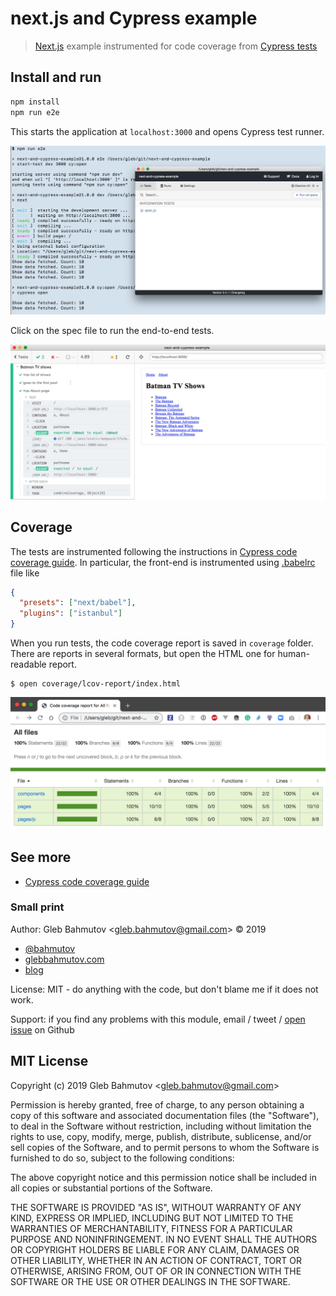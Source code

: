 # next.js and Cypress example
> [Next.js](https://nextjs.org/) example instrumented for code coverage from [Cypress tests](https://www.cypress.io/)

## Install and run

```sh
npm install
npm run e2e
```

This starts the application at `localhost:3000` and opens Cypress test runner.

![npm run e2e](images/e2e.png)

Click on the spec file to run the end-to-end tests.

![all tests](images/tests.png)

## Coverage

The tests are instrumented following the instructions in [Cypress code coverage guide](https://on.cypress.io/code-coverage). In particular, the front-end is instrumented using [.babelrc](.babelrc) file like

```json
{
  "presets": ["next/babel"],
  "plugins": ["istanbul"]
}
```

When you run tests, the code coverage report is saved in `coverage` folder. There are reports in several formats, but open the HTML one for human-readable report.

```shell
$ open coverage/lcov-report/index.html
```

![Code coverage report](images/report.png)


## See more

- [Cypress code coverage guide](https://on.cypress.io/code-coverage)

### Small print

Author: Gleb Bahmutov &lt;gleb.bahmutov@gmail.com&gt; &copy; 2019

* [@bahmutov](https://twitter.com/bahmutov)
* [glebbahmutov.com](https://glebbahmutov.com)
* [blog](https://glebbahmutov.com/blog)

License: MIT - do anything with the code, but don't blame me if it does not work.

Support: if you find any problems with this module, email / tweet /
[open issue](https://github.com/bahmutov/next-and-cypress-example/issues) on Github

## MIT License

Copyright (c) 2019 Gleb Bahmutov &lt;gleb.bahmutov@gmail.com&gt;

Permission is hereby granted, free of charge, to any person
obtaining a copy of this software and associated documentation
files (the "Software"), to deal in the Software without
restriction, including without limitation the rights to use,
copy, modify, merge, publish, distribute, sublicense, and/or sell
copies of the Software, and to permit persons to whom the
Software is furnished to do so, subject to the following
conditions:

The above copyright notice and this permission notice shall be
included in all copies or substantial portions of the Software.

THE SOFTWARE IS PROVIDED "AS IS", WITHOUT WARRANTY OF ANY KIND,
EXPRESS OR IMPLIED, INCLUDING BUT NOT LIMITED TO THE WARRANTIES
OF MERCHANTABILITY, FITNESS FOR A PARTICULAR PURPOSE AND
NONINFRINGEMENT. IN NO EVENT SHALL THE AUTHORS OR COPYRIGHT
HOLDERS BE LIABLE FOR ANY CLAIM, DAMAGES OR OTHER LIABILITY,
WHETHER IN AN ACTION OF CONTRACT, TORT OR OTHERWISE, ARISING
FROM, OUT OF OR IN CONNECTION WITH THE SOFTWARE OR THE USE OR
OTHER DEALINGS IN THE SOFTWARE.
